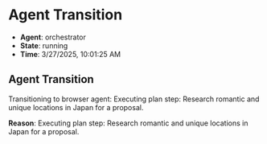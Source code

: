 # Agent Transition

- **Agent**: orchestrator
- **State**: running
- **Time**: 3/27/2025, 10:01:25 AM

## Agent Transition

Transitioning to browser agent: Executing plan step: Research romantic and unique locations in Japan for a proposal.

**Reason**: Executing plan step: Research romantic and unique locations in Japan for a proposal.

